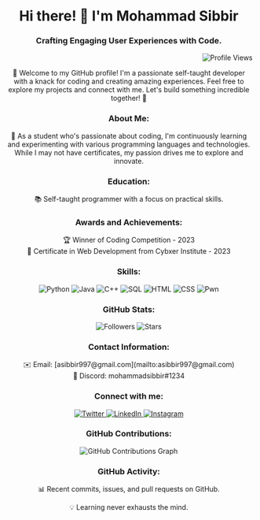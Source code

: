 <!-- Introduction -->
<h1 align="center">Hi there! 👋 I'm Mohammad Sibbir</h1>
<h3 align="center">Crafting Engaging User Experiences with Code.</h3>
<!-- Profile Views -->
<p align="right">
    <img src="https://komarev.com/ghpvc/?username=sibbir2941&label=Profile%20views&color=0e75b6&style=flat" alt="Profile Views" />
  </p>
  
<!-- Additional Information -->
<p align="center">
  🌟 Welcome to my GitHub profile! I'm a passionate self-taught developer with a knack for coding and creating amazing experiences. Feel free to explore my projects and connect with me. Let's build something incredible together! 🌟
</p>



<!-- Personal Statement -->
<h3 align="center">About Me:</h3>
<p align="center">
  🚀 As a student who's passionate about coding, I'm continuously learning and experimenting with various programming languages and technologies. While I may not have certificates, my passion drives me to explore and innovate.
</p>

<!-- Education -->
<h3 align="center">Education:</h3>
<p align="center">
  📚 Self-taught programmer with a focus on practical skills.
</p>


<!-- Awards and Achievements -->
<h3 align="center">Awards and Achievements:</h3>
<p align="center">
  🏆 Winner of Coding Competition - 2023<br />
  🥇 Certificate in Web Development from Cybxer Institute - 2023<br />
  <!-- Add more awards and achievements as applicable -->
</p>


<!-- Skills -->
<h3 align="center">Skills:</h3>
<p align="center">
  <!-- Customize the proficiency level as needed -->
  <img src="https://img.shields.io/badge/Python-90%25-brightgreen" alt="Python" />
  <img src="https://img.shields.io/badge/Java-80%25-yellow" alt="Java" />
  <img src="https://img.shields.io/badge/C++-70%25-blue" alt="C++" />
  <img src="https://img.shields.io/badge/SQL-85%25-brightgreen" alt="SQL" />
  <img src="https://img.shields.io/badge/HTML-85%25-yellow" alt="HTML" />
  <img src="https://img.shields.io/badge/CSS-80%25-blue" alt="CSS" />
  <img src="https://img.shields.io/badge/Pawn%20Lang-75%25-yellow" alt="Pwn" />
  <!-- Add more skills here -->
</p>




<!-- GitHub Stats -->
<h3 align="center">GitHub Stats:</h3>
<p align="center">
  <img src="https://img.shields.io/github/followers/sibbir2941?label=Followers&style=for-the-badge" alt="Followers" />
  <img src="https://img.shields.io/github/stars/sibbir2941?style=for-the-badge" alt="Stars" />
  <!-- You can add more GitHub statistics as needed -->
</p>



<!-- Contact Information -->
<h3 align="center">Contact Information:</h3>
<p align="center">
  ✉️ Email: [asibbir997@gmail.com](mailto:asibbir997@gmail.com)<br />
  📱 Discord: mohammadsibbir#1234<br />
  <!-- You can add more contact details as needed -->
</p>

<!-- Social Links -->
<h3 align="center">Connect with me:</h3>
<p align="center">
  <a href="https://twitter.com/mohammad_sibbir" target="blank">
    <img src="https://img.shields.io/twitter/follow/mohammad_sibbir?logo=twitter&style=for-the-badge" alt="Twitter" />
  </a>
  <a href="https://www.linkedin.com/in/mohammadsibbir/" target="blank">
    <img src="https://img.shields.io/badge/LinkedIn-Connect-blue?style=for-the-badge&logo=linkedin" alt="LinkedIn" />
  </a>
  <a href="https://instagram.com/sleeping_sibbir" target="blank">
    <img src="https://img.shields.io/badge/Instagram-Follow-red?style=for-the-badge&logo=instagram" alt="Instagram" />
  </a>
</p>


<!-- Contributions Graph -->
<h3 align="center">GitHub Contributions:</h3>
<p align="center">
  <img src="GitHub_Contributions_Link" alt="GitHub Contributions Graph" /><br />
  <!-- You can embed your GitHub contributions graph here -->
</p>


<!-- GitHub Activity -->
<h3 align="center">GitHub Activity:</h3>
<p align="center">
  📊 Recent commits, issues, and pull requests on GitHub.<br />
  <!-- You can showcase your recent GitHub activity here -->
</p>

<!-- Inspirational Quote -->
<p align="center">
  💡 Learning never exhausts the mind.
</p>
